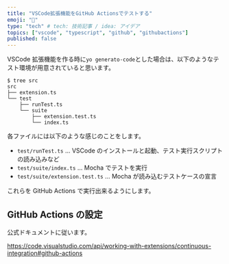 ```yaml
---
title: "VSCode拡張機能をGitHub Actionsでテストする"
emoji: "🤖"
type: "tech" # tech: 技術記事 / idea: アイデア
topics: ["vscode", "typescript", "github", "githubactions"]
published: false
---
```


VSCode 拡張機能を作る時に`yo generato-code`とした場合は、以下のようなテスト環境が用意されていると思います。

```:srcフォルダのツリー
$ tree src
src
├── extension.ts
└── test
    ├── runTest.ts
    └── suite
        ├── extension.test.ts
        └── index.ts
```

各ファイルには以下のような感じのことをします。

- `test/runTest.ts` ... VSCode のインストールと起動、テスト実行スクリプトの読み込みなど
- `test/suite/index.ts` ... Mocha でテストを実行
- `test/suite/extension.test.ts` ... Mocha が読み込むテストケースの宣言

これらを GitHub Actions で実行出来るようにします。

## GitHub Actions の設定

公式ドキュメントに従います。

https://code.visualstudio.com/api/working-with-extensions/continuous-integration#github-actions
